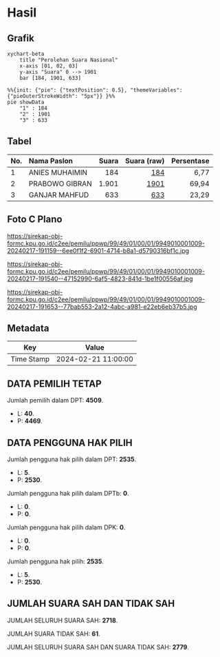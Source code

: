 # Hasil

## Grafik

```mermaid
xychart-beta
    title "Perolehan Suara Nasional"
    x-axis [01, 02, 03]
    y-axis "Suara" 0 --> 1901
    bar [184, 1901, 633]
```

```mermaid
%%{init: {"pie": {"textPosition": 0.5}, "themeVariables": {"pieOuterStrokeWidth": "5px"}} }%%
pie showData
    "1" : 184
    "2" : 1901
    "3" : 633
```

## Tabel

| No. | Nama Paslon    | Suara | Suara (raw) | Persentase |
|:--- |:-------------- | -----:| -----------:| ----------:|
| 1   | ANIES MUHAIMIN | 184   | [184][p-1]  | 6,77       |
| 2   | PRABOWO GIBRAN | 1.901 | [1901][p-2] | 69,94      |
| 3   | GANJAR MAHFUD  | 633   | [633][p-3]  | 23,29      |


[p-1]: https://github.com/gigit-pemilu/pemilu-2024/blob/main/pilpres/hitung-suara/sub/99-luar-negeri/sub/49-hong-kong-republik-rakyat-tiongkok/sub/01-hong-kong-republik-rakyat-tiongkok/sub/0001-hong-kong-republik-rakyat-tiongkok/sub/009-pos-005/sub/paslon-1.txt
[p-2]: https://github.com/gigit-pemilu/pemilu-2024/blob/main/pilpres/hitung-suara/sub/99-luar-negeri/sub/49-hong-kong-republik-rakyat-tiongkok/sub/01-hong-kong-republik-rakyat-tiongkok/sub/0001-hong-kong-republik-rakyat-tiongkok/sub/009-pos-005/sub/paslon-2.txt
[p-3]: https://github.com/gigit-pemilu/pemilu-2024/blob/main/pilpres/hitung-suara/sub/99-luar-negeri/sub/49-hong-kong-republik-rakyat-tiongkok/sub/01-hong-kong-republik-rakyat-tiongkok/sub/0001-hong-kong-republik-rakyat-tiongkok/sub/009-pos-005/sub/paslon-3.txt

## Foto C Plano

https://sirekap-obj-formc.kpu.go.id/c2ee/pemilu/ppwp/99/49/01/00/01/9949010001009-20240217-191159--6ee0f1f2-6901-4714-b8a1-d5790316bf1c.jpg

https://sirekap-obj-formc.kpu.go.id/c2ee/pemilu/ppwp/99/49/01/00/01/9949010001009-20240217-191540--47152990-6af5-4823-841d-1be1f00556af.jpg

https://sirekap-obj-formc.kpu.go.id/c2ee/pemilu/ppwp/99/49/01/00/01/9949010001009-20240217-191653--77bab553-2a12-4abc-a981-e22eb6eb37b5.jpg


## Metadata

| Key        | Value               |
| ---------- | ------------------- |
| Time Stamp | 2024-02-21 11:00:00 |


## DATA PEMILIH TETAP

Jumlah pemilih dalam DPT: **4509**.
 * L: **40**.
 * P: **4469**.

## DATA PENGGUNA HAK PILIH

Jumlah pengguna hak pilih dalam DPT: **2535**.
 * L: **5**.
 * P: **2530**.

Jumlah pengguna hak pilih dalam DPTb: **0**.
 * L: **0**.
 * P: **0**.

Jumlah pengguna hak pilih dalam DPK: **0**.
 * L: **0**.
 * P: **0**.

Jumlah pengguna hak pilih: **2535**.
 * L: **5**.
 * P: **2530**.

## JUMLAH SUARA SAH DAN TIDAK SAH

JUMLAH SELURUH SUARA SAH: **2718**.

JUMLAH SUARA TIDAK SAH: **61**.

JUMLAH SELURUH SUARA SAH DAN SUARA TIDAK SAH: **2779**.


